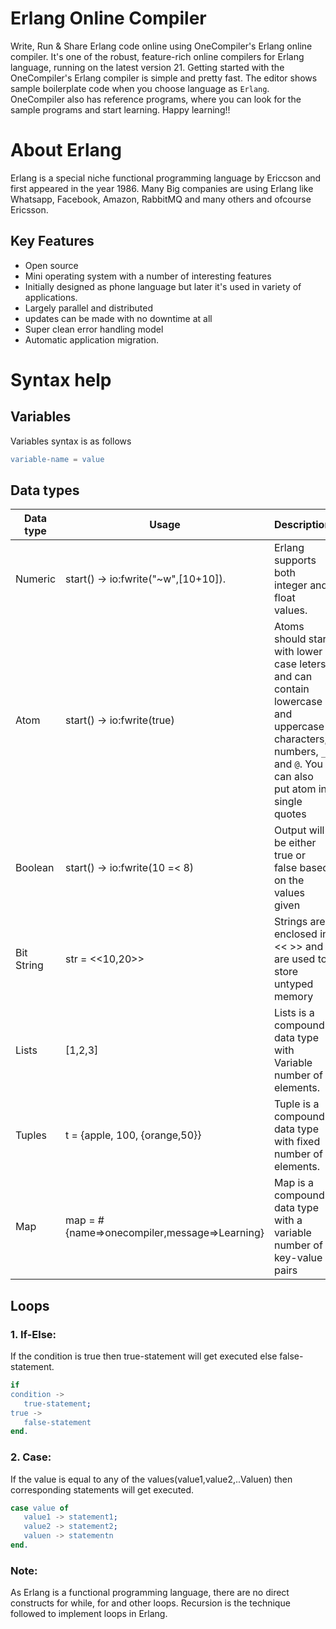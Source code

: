 # Erlang Online Compiler

Write, Run & Share Erlang code online using OneCompiler's Erlang online compiler. It's one of the robust, feature-rich online compilers for Erlang language, running on the latest version 21. Getting started with the OneCompiler's Erlang compiler is simple and pretty fast. The editor shows sample boilerplate code when you choose language as `Erlang`. OneCompiler also has reference programs, where you can look for the sample programs and start learning. Happy learning!!

# About Erlang

Erlang is a special niche functional programming language by Ericcson and first appeared in the year 1986. Many Big companies are using Erlang like Whatsapp, Facebook, Amazon, RabbitMQ and many others and ofcourse Ericsson. 

## Key Features
* Open source
* Mini operating system with a number of interesting features
* Initially designed as phone language but later it's used in variety of applications.
* Largely parallel and distributed
* updates can be made with no downtime at all
* Super clean error handling model
* Automatic application migration.

# Syntax help


## Variables
Variables syntax is as follows

```erlang
variable-name = value
```
## Data types

| Data type| Usage| Description|
|----|----|----|
| Numeric| start() -> io:fwrite("~w",[10+10]). | Erlang supports both integer and float values.|
| Atom| start() -> io:fwrite(true) | Atoms should start with lower case leters and can contain  lowercase and uppercase characters, numbers, `_` and `@`. You can also put atom in single quotes|
| Boolean | start() ->  io:fwrite(10 =< 8)| Output will be either true or false based on the values given|
| Bit String|  str = <<10,20>>| Strings are enclosed in << >> and are used to store untyped memory|
| Lists| [1,2,3]| Lists is a compound data type with Variable number of elements.|
| Tuples| t = {apple, 100, {orange,50}} | Tuple is a compound data type with fixed number of elements.|
|Map| map = #{name=>onecompiler,message=>Learning}| Map is a compound data type with a variable number of key-value pairs|

## Loops

### 1. If-Else:

If the condition is true then true-statement will get executed else false-statement.

```erlang
if
condition ->
   true-statement;
true ->
   false-statement
end.
```

### 2. Case:

If the value is equal to any of the values(value1,value2,..Valuen) then corresponding statements will get executed.

```erlang
case value of
   value1 -> statement1;
   value2 -> statement2;
   valuen -> statementn
end.
```
### Note:
As Erlang is a functional programming language, there are no direct constructs for while, for and other loops. Recursion is the technique followed to implement loops in Erlang. 

